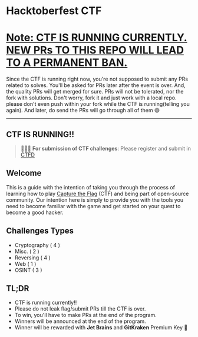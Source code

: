 # Hacktoberfest CTF

# <u>Note: CTF IS RUNNING CURRENTLY. NEW PRs TO THIS REPO WILL LEAD TO A PERMANENT BAN.</u>

Since the CTF is running right now, you're not supposed to submit any PRs related to solves. You'll be asked for PRs later after the event is over. And, the quality PRs will get merged for sure. PRs will not be tolerated, nor the fork with solutions. Don't worry, fork it and just work with a local repo. please don't even push within your fork while the CTF is running(telling you again). And later, do send the PRs will go through all of them :smile:

----
CTF IS RUNNING!!
----

> 🚨🚨🚨 **For submission of CTF challenges**: Please register and submit in [CTFD](https://hacktober.tk)

## Welcome

This is a guide with the intention of taking you through the process of learning how to play [Capture the Flag](https://en.wikipedia.org/wiki/Capture_the_flag#Computer_security) (CTF) and being part of open-source community. Our intention here is simply to provide you with the tools you need to become familiar with the game and get started on your quest to become a good hacker.

## Challenges Types

- Cryptography ( 4 )
- Misc. ( 2 )
- Reversing ( 4 )
- Web ( 1 )
- OSINT ( 3 )

## TL;DR

- CTF is running currently!!
- Please do not leak flag/submit PRs till the CTF is over.
- To win, you'll have to make PRs at the end of the program.
-  Winners will be announced at the end of the program.
-  Winner will be rewarded with **Jet Brains** and **GitKraken** Premium Key :tada: 
